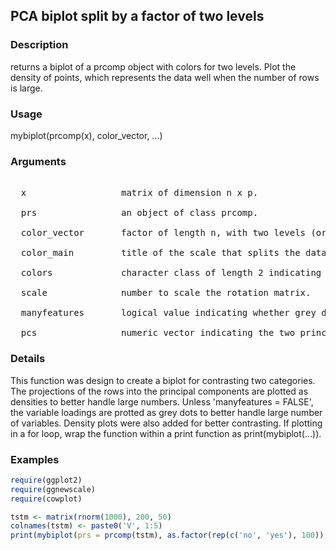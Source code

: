 ## PCA biplot split by a factor of two levels

### Description

returns a biplot of a prcomp object with colors for two levels. Plot the density of points, which represents the data well when the number of rows is large.

### Usage

mybiplot(prcomp(x), color_vector, ...)

### Arguments
<pre><nowrap>
  x                  matrix of dimension n x p.
  
  prs                an object of class prcomp.
                 
  color_vector       factor of length n, with two levels (or a character string of length n with two categories).
                 
  color_main         title of the scale that splits the data in two.
                 
  colors             character class of length 2 indicating colors for each level.
                 
  scale              number to scale the rotation matrix.
                 
  manyfeatures       logical value indicating whether grey dots should be plotted for each variable instead of the traditional arrows.

  pcs                numeric vector indicating the two principal components to be plotted. By default the first and second component will be selected.
</pre></nowrap>

### Details

This function was design to create a biplot for contrasting two categories. The projections of the rows into the principal components are plotted as densities to better handle large numbers. Unless 'manyfeatures = FALSE', the variable loadings are protted as grey dots to better handle large number of variables. Density plots were also added for better contrasting.
If plotting in a for loop, wrap the function within a print function as print(mybiplot(...)).

### Examples
```R
require(ggplot2)
require(ggnewscale)
require(cowplot)

tstm <- matrix(rnorm(1000), 200, 50)
colnames(tstm) <- paste0('V', 1:5)
print(mybiplot(prs = prcomp(tstm), as.factor(rep(c('no', 'yes'), 100)), manyfeatures = T, pcs = c(1, 2)))
```
